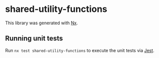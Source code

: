 # shared-utility-functions

This library was generated with [Nx](https://nx.dev).

## Running unit tests

Run `nx test shared-utility-functions` to execute the unit tests via [Jest](https://jestjs.io).
